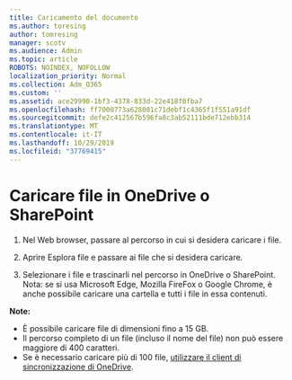 ```yaml
---
title: Caricamento del documento
ms.author: toresing
author: tomresing
manager: scotv
ms.audience: Admin
ms.topic: article
ROBOTS: NOINDEX, NOFOLLOW
localization_priority: Normal
ms.collection: Adm_O365
ms.custom: ''
ms.assetid: ace29990-1bf3-4378-833d-22e418f0fba7
ms.openlocfilehash: ff7000773a628001c71debf1c4365f1f551a91df
ms.sourcegitcommit: defe2c412567b596fa8c3ab52111bde712ebb314
ms.translationtype: MT
ms.contentlocale: it-IT
ms.lasthandoff: 10/29/2019
ms.locfileid: "37769415"
---
```

# <a name="upload-files-to-onedrive-or-sharepoint"></a>Caricare file in OneDrive o SharePoint

1. Nel Web browser, passare al percorso in cui si desidera caricare i file.
    
2. Aprire Esplora file e passare ai file che si desidera caricare.
    
3. Selezionare i file e trascinarli nel percorso in OneDrive o SharePoint. Nota: se si usa Microsoft Edge, Mozilla FireFox o Google Chrome, è anche possibile caricare una cartella e tutti i file in essa contenuti.
    
**Note:**

- È possibile caricare file di dimensioni fino a 15 GB. 
- Il percorso completo di un file (incluso il nome del file) non può essere maggiore di 400 caratteri. 
- Se è necessario caricare più di 100 file, [utilizzare il client di sincronizzazione di OneDrive](https://go.microsoft.com/fwlink/?linkid=866427). 
  

